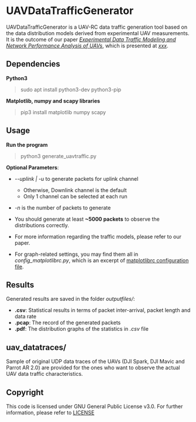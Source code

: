 # UAVDataTrafficGenerator 

UAVDataTrafficGenerator is a UAV-RC data traffic generation tool based on the data distribution models derived from experimental UAV measurements. It is the outcome of our paper *[Experimental Data Traffic Modeling and Network Performance Analysis of UAVs]()*, which is presented at *[xxx]()*. 

## Dependencies
**Python3**
> sudo apt install python3-dev python3-pip

**Matplotlib, numpy and scapy libraries**
> pip3 install matplotlib numpy scapy 

## Usage
**Run the program**
> python3 generate_uavtraffic.py

**Optional Parameters**:
- *--uplink | -u* to generate packets for uplink channel
  - Otherwise, Downlink channel is the default
  - Only 1 channel can be selected at each run
- *-n* is the number of packets to generate


- You should generate at least **~5000 packets** to observe the distributions correctly.

- For more information regarding the traffic models, please refer to our paper.

- For graph-related settings, you may find them all in *config_matplotlibrc.py*, which is an excerpt of [matplotlibrc configuration file](https://matplotlib.org/3.2.1/tutorials/introductory/customizing.html). 

## Results
Generated results are saved in the folder *outputfiles/*:
- **.csv**: Statistical results in terms of packet inter-arrival, packet length and data rate
- **.pcap**: The record of the generated packets
- **.pdf**: The distribution graphs of the statistics in *.csv* file

## uav_datatraces/
Sample of original UDP data traces of the UAVs (DJI Spark, DJI Mavic and Parrot AR 2.0) are provided for the ones who want to observe the actual UAV data traffic characteristics.

## Copyright
This code is licensed under GNU General Public License v3.0. For further information, please refer to [LICENSE](LICENSE)
